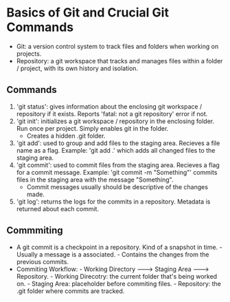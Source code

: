# Basics of Git and Crucial Git Commands

- Git: a version control system to track files and folders when working on projects.
- Repository: a git workspace that tracks and manages files within a folder / project, with its own history and isolation.

## Commands

1. 'git status': gives information about the enclosing git workspace / repository if it exists. Reports 'fatal: not a git repository' error if not.
2. 'git init': initializes a git workspace / repository in the enclosing folder. Run once per project. Simply enables git in the folder.
   - Creates a hidden .git folder.
3. 'git add': used to group and add files to the staging area. Recieves a file name as a flag. Example: 'git add .' which adds all changed files to the staging area.
4. 'git commit': used to commit files from the staging area. Recieves a flag for a commit message. Example: 'git commit -m "Something"' commits files in the staging area with the message "Something".
    - Commit messages usually should be descriptive of the changes made.
5. 'git log': returns the logs for the commits in a repository. Metadata is returned about each commit.

## Commmiting

- A git commit is a checkpoint in a repository. Kind of a snapshot in time. - Usually a message is a associated. - Contains the changes from the previous commits.
- Commiting Workflow: - Working Directory ---> Staging Area ---> Repository. - Working Direcotry: the current folder that's being worked on. - Staging Area: placeholder before commiting files. - Repository: the .git folder where commits are tracked.
